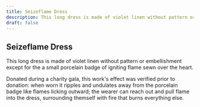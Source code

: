 ```yaml
---
title: Seizeflame Dress
description: This long dress is made of violet linen without pattern or embellishment except for the a small porcelain badge of igniting flame sewn over the heart....
draft: false
---
```


## Seizeflame Dress

This long dress is made of violet linen without pattern or embellishment except for the a small porcelain badge of igniting flame sewn over the heart.

Donated during a charity gala, this work's effect was verified prior to donation: when worn it ripples and undulates away from the porcelain badge like flames licking outward; the wearer can reach out and pull flame into the dress, surrounding themself with fire that burns everything else.
